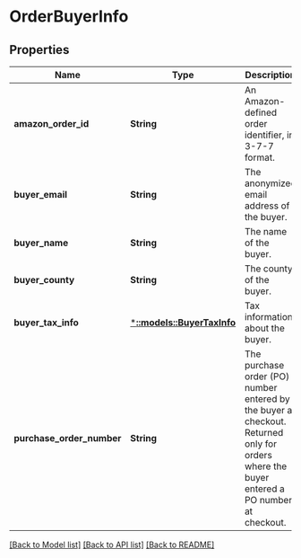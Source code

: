 # OrderBuyerInfo

## Properties
Name | Type | Description | Notes
------------ | ------------- | ------------- | -------------
**amazon_order_id** | **String** | An Amazon-defined order identifier, in 3-7-7 format. | [default to null]
**buyer_email** | **String** | The anonymized email address of the buyer. | [optional] [default to null]
**buyer_name** | **String** | The name of the buyer. | [optional] [default to null]
**buyer_county** | **String** | The county of the buyer. | [optional] [default to null]
**buyer_tax_info** | [***::models::BuyerTaxInfo**](BuyerTaxInfo.md) | Tax information about the buyer. | [optional] [default to null]
**purchase_order_number** | **String** | The purchase order (PO) number entered by the buyer at checkout. Returned only for orders where the buyer entered a PO number at checkout. | [optional] [default to null]

[[Back to Model list]](../README.md#documentation-for-models) [[Back to API list]](../README.md#documentation-for-api-endpoints) [[Back to README]](../README.md)


